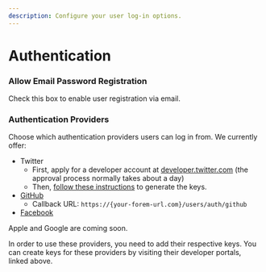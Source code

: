 ```yaml
---
description: Configure your user log-in options.
---
```


# Authentication

### Allow Email Password Registration

Check this box to enable user registration via email.

### Authentication Providers

Choose which authentication providers users can log in from. We currently offer:

* Twitter
  * First, apply for a developer account at [developer.twitter.com](http://developer.twitter.com/) \(the approval process normally takes about a day\)
  * Then, [follow these instructions](https://developer.twitter.com/en/docs/authentication/guides/log-in-with-twitter) to generate the keys.
* [GitHub](https://docs.github.com/en/developers/apps/creating-an-oauth-app)
  * Callback URL: `https://{your-forem-url.com}/users/auth/github`
* [Facebook](https://developers.facebook.com/docs/apps)

Apple and Google are coming soon.

In order to use these providers, you need to add their respective keys. You can create keys for these providers by visiting their developer portals, linked above.

